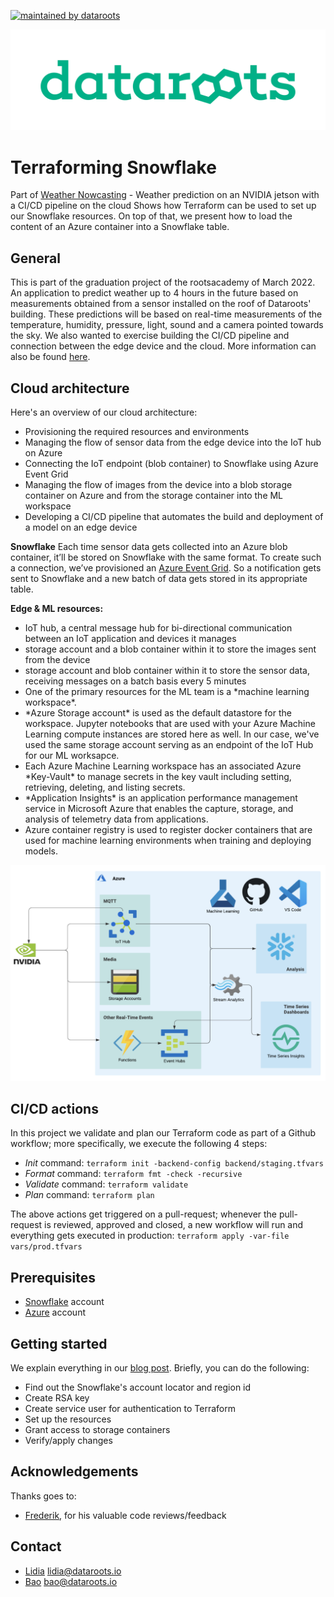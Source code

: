 [![maintained by dataroots](https://img.shields.io/badge/maintained%20by-dataroots-%2300b189)](https://dataroots.io)

![dataroots.png](assets/dataroots.png)

# Terraforming Snowflake 
Part of [Weather Nowcasting](https://dataroots.ghost.io/weather-nowcasting/) - Weather prediction on an NVIDIA jetson with a CI/CD pipeline on the cloud
Shows how Terraform can be used to set up our Snowflake resources. On top of that, we present how to load the content of an Azure container into a Snowflake table. 

## General
This is part of the graduation project of the rootsacademy of March 2022. An application to predict weather up to 4 hours in the future based on measurements obtained from a sensor installed on the roof of Dataroots' building. These predictions will be based on real-time measurements of the temperature, humidity, pressure, light, sound and a camera pointed towards the sky. We also wanted to exercise building the CI/CD pipeline and connection between the edge device and the cloud.
More information can also be found [here](https://dataroots.ghost.io/weather-nowcasting/).

## Cloud architecture

Here's an overview of our cloud architecture:
- Provisioning the required resources and environments  
- Managing the flow of sensor data from the edge device into the IoT hub on Azure
- Connecting the IoT endpoint (blob container) to Snowflake using Azure Event Grid
- Managing the flow of images from the device into a blob storage container on Azure and from the storage container into the ML workspace
- Developing a CI/CD pipeline that automates the build and deployment of a model on an edge device

**Snowflake**
Each time sensor data gets collected into an Azure blob container, it’ll be stored on Snowflake with the same format. To create such a connection, we’ve provisioned an [Azure Event Grid](https://docs.microsoft.com/en-us/azure/event-grid/overview). So a notification gets sent to Snowflake and a new batch of data gets stored in its appropriate table.

**Edge & ML resources:**
<ul>
  <li>IoT hub, a central message hub for bi-directional communication between an IoT application and devices it manages</li>
  <li>storage account and a blob container within it to store the images sent from the device</li>
  <li>storage account and blob container within it to store the sensor data, receiving messages on a batch basis every 5 minutes</li>
  <li>One of the primary resources for the ML team is a *machine learning workspace*.</li>
  <li>*Azure Storage account* is used as the default datastore for the workspace. Jupyter notebooks that are used with your Azure Machine Learning compute instances are stored here as well. In our case, we've used the same storage account serving as an endpoint of the IoT Hub for our ML worksapce.</li>
  <li>Each Azure Machine Learning workspace has an associated Azure *Key-Vault* to manage secrets in the key vault including setting, retrieving, deleting, and listing secrets. </li>
  <li>*Application Insights* is an application performance management service in Microsoft Azure that enables the capture, storage, and analysis of telemetry data from applications.</li>
  <li>Azure container registry is used to register docker containers that are used for machine learning environments when training and deploying models.</li>
</ul>

![architecture.png](assets/architecture.png)

## CI/CD actions
In this project we validate and plan our Terraform code as part of a Github workflow; more specifically, we execute the following 4 steps: 
- _Init_ command: ```terraform init -backend-config backend/staging.tfvars```
- _Format_ command: ```terraform fmt -check -recursive```
- _Validate_ command: ```terraform validate```
- _Plan_ command: ```terraform plan```

The above actions get triggered on a pull-request; whenever the pull-request is reviewed, approved and closed, a new workflow will run and everything gets executed in production: ```terraform apply -var-file vars/prod.tfvars```

## Prerequisites
- [Snowflake](https://www.snowflake.com/) account
- [Azure](https://azure.microsoft.com/en-us/) account

## Getting started
We explain everything in our [blog post](TBD). Briefly, you can do the following:
<ul>
  <li>Find out the Snowflake's account locator and region id</li>
  <li>Create RSA key</li>
  <li>Create service user for authentication to Terraform</li>
  <li>Set up the resources</li>
  <li>Grant access to storage containers</li>
  <li>Verify/apply changes</li>
</ul>

## Acknowledgements
Thanks goes to:
- [Frederik](https://github.com/frederikdesmedt), for his valuable code reviews/feedback


## Contact
- [Lidia](https://github.com/LidiaBaciu) lidia@dataroots.io
- [Bao](https://github.com/dbtruong) bao@dataroots.io
